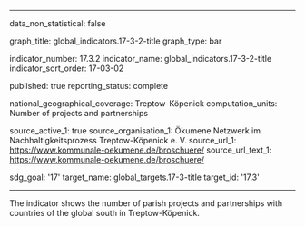 
---

data_non_statistical: false

graph_title: global_indicators.17-3-2-title
graph_type: bar

indicator_number: 17.3.2
indicator_name: global_indicators.17-3-2-title
indicator_sort_order: 17-03-02

published: true
reporting_status: complete

national_geographical_coverage: Treptow-Köpenick
computation_units: Number of projects and partnerships

source_active_1: true
source_organisation_1: Ökumene Netzwerk im Nachhaltigkeitsprozess Treptow-Köpenick e. V.
source_url_1: https://www.kommunale-oekumene.de/broschuere/
source_url_text_1: https://www.kommunale-oekumene.de/broschuere/

sdg_goal: '17'
target_name: global_targets.17-3-title
target_id: '17.3'

---

The indicator shows the number of parish projects and partnerships with countries of the global south in Treptow-Köpenick.
